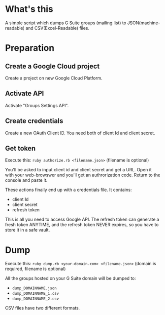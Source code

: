 # What's this
A simple script which dumps G Suite groups (mailing list) to JSON(machine-readable) and CSV(Excel-Readable) files.

# Preparation
## Create a Google Cloud project
Create a project on new Google Cloud Platform.

## Activate API
Activate "Groups Settings API".

## Create credentials
Create a new OAuth Client ID. You need both of client Id and client secret.

## Get token
Execute this:
`ruby authorize.rb <filename.json>` (filename is optional)

You'll be asked to input client id and client secret and get a URL. Open it with your web-browswer and you'll get an authrorization code. Return to the console and paste it.

These actions finally end up with a credentials file. It contains:

* client Id
* client secret
* refresh token

This is all you need to access Google API. The refresh token can generate a fresh token ANYTIME, and the refresh token NEVER expires, so you have to store it in a safe vault.

# Dump
Execute this:
`ruby dump.rb <your-domain.com> <filename.json>` (domain is required, filename is optional)

All the groups hosted on your G Suite domain will be dumped to:

* `dump_DOMAINNAME.json`
* `dump_DOMAINNAME_1.csv`
* `dump_DOMAINNAME_2.csv`

CSV files have two different formats.
